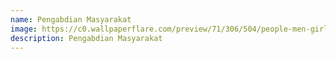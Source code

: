 ```yaml
---
name: Pengabdian Masyarakat
image: https://c0.wallpaperflare.com/preview/71/306/504/people-men-girls-sitting.jpg
description: Pengabdian Masyarakat
---
```

